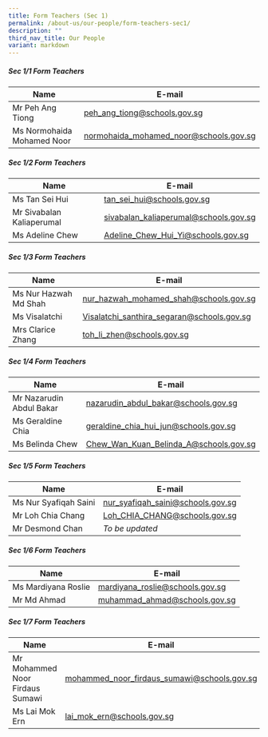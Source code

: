 ```yaml
---
title: Form Teachers (Sec 1)
permalink: /about-us/our-people/form-teachers-sec1/
description: ""
third_nav_title: Our People
variant: markdown
---
```

##### Sec 1/1 Form Teachers 

| Name | E-mail |
| -------- | -------- |
| Mr Peh Ang Tiong     |  [peh_ang_tiong@schools.gov.sg](mailto:peh_ang_tiong@schools.gov.sg)   |
| Ms Normohaida Mohamed Noor    |  [normohaida_mohamed_noor@schools.gov.sg](mailto:normohaida_mohamed_noor@schools.gov.sg)   |

##### Sec 1/2 Form Teachers 

| Name | E-mail |
| -------- | -------- |
| Ms Tan Sei Hui     | [tan_sei_hui@schools.gov.sg](mailto:tan_sei_hui@schools.gov.sg)     |
| Mr Sivabalan Kaliaperumal    | [sivabalan_kaliaperumal@schools.gov.sg](mailto:sivabalan_kaliaperumal@schools.gov.sg)     |
| Ms Adeline Chew    | [Adeline_Chew_Hui_Yi@schools.gov.sg](mailto:Adeline_Chew_Hui_Yi@schools.gov.sg)     |

##### Sec 1/3 Form Teachers 

| Name | E-mail |
| -------- | -------- |
| Ms Nur Hazwah Md Shah     | [nur_hazwah_mohamed_shah@schools.gov.sg](mailto:nur_hazwah_mohamed_shah@schools.gov.sg)     |
| Ms Visalatchi    | [Visalatchi_santhira_segaran@schools.gov.sg](mailto:Visalatchi_santhira_segaran@schools.gov.sg)     |
| Mrs Clarice Zhang    | [toh_li_zhen@schools.gov.sg](mailto:toh_li_zhen@schools.gov.sg)     |


##### Sec 1/4 Form Teachers 

| Name | E-mail |
| -------- | -------- |
| Mr Nazarudin Abdul Bakar     | [nazarudin_abdul_bakar@schools.gov.sg](mailto:nazarudin_abdul_bakar@schools.gov.sg)     |
| Ms Geraldine Chia    | [geraldine_chia_hui_jun@schools.gov.sg](mailto:geraldine_chia_hui_jun@schools.gov.sg)     |
| Ms Belinda Chew    | [Chew_Wan_Kuan_Belinda_A@schools.gov.sg](mailto:Chew_Wan_Kuan_Belinda_A@schools.gov.sg)     |

##### Sec 1/5 Form Teachers 

| Name | E-mail |
| -------- | -------- |
| Ms Nur Syafiqah Saini     | [nur_syafiqah_saini@schools.gov.sg](mailto:nur_syafiqah_saini@schools.gov.sg)     |
| Mr Loh Chia Chang   | [Loh_CHIA_CHANG@schools.gov.sg](mailto:Loh_CHIA_CHANG@schools.gov.sg)     |
| Mr Desmond Chan   | *To be updated*     |
    

##### Sec 1/6 Form Teachers 

| Name | E-mail |
| -------- | -------- |
| Ms Mardiyana Roslie     | [mardiyana_roslie@schools.gov.sg](mailto:mardiyana_roslie@schools.gov.sg)     |
| Mr Md Ahmad     | [muhammad_ahmad@schools.gov.sg](mailto:muhammad_ahmad@schools.gov.sg)     |

##### Sec 1/7 Form Teachers 

| Name | E-mail |
| -------- | -------- |
| Mr Mohammed Noor Firdaus Sumawi     | [mohammed_noor_firdaus_sumawi@schools.gov.sg](mailto:mohammed_noor_firdaus_sumawi@schools.gov.sg)     |
| Ms Lai Mok Ern    |  [lai_mok_ern@schools.gov.sg](mailto:lai_mok_ern@schools.gov.sg)    |